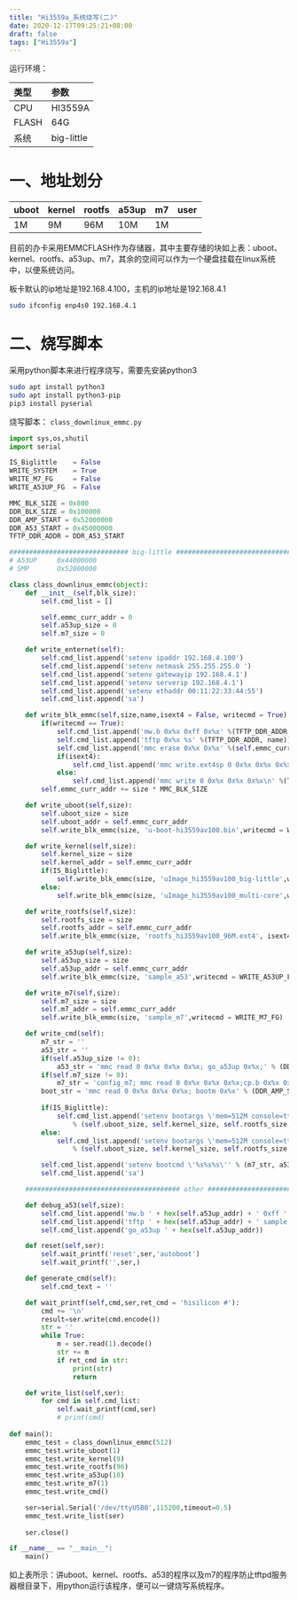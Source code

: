 ```yaml
---
title: "Hi3559a_系统烧写(二)"
date: 2020-12-17T09:25:21+08:00
draft: false
tags: ["Hi3559a"]
---
```


运行环境：

| 类型 | 参数 |
|:--------|:-------------|
| CPU | HI3559A |
| FLASH | 64G |
| 系统 | big-little |

# 一、地址划分

| uboot | kernel | rootfs | a53up | m7 | user |
|:--------|:-------------|:--------|:-------------|:--------|:-------------|
|1M|9M|96M|10M|1M||

目前的办卡采用EMMCFLASH作为存储器，其中主要存储的块如上表：uboot、kernel、rootfs、a53up、m7，其余的空间可以作为一个硬盘挂载在linux系统中，以便系统访问。

板卡默认的ip地址是192.168.4.100，主机的ip地址是192.168.4.1
```bash
sudo ifconfig enp4s0 192.168.4.1
```

# 二、烧写脚本
采用python脚本来进行程序烧写，需要先安装python3
```bash
sudo apt install python3
sudo apt install python3-pip
pip3 install pyserial
```
烧写脚本：
```class_downlinux_emmc.py```

```python
import sys,os,shutil
import serial

IS_Biglittle    = False
WRITE_SYSTEM    = True
WRITE_M7_FG     = False
WRITE_A53UP_FG  = False

MMC_BLK_SIZE = 0x800
DDR_BLK_SIZE = 0x100000
DDR_AMP_START = 0x52000000
DDR_A53_START = 0x45000000
TFTP_DDR_ADDR = DDR_A53_START

############################## big-little ##############################3333
# A53UP     0x44000000
# SMP       Ox52000000

class class_downlinux_emmc(object):
    def __init__(self,blk_size):
        self.cmd_list = []

        self.emmc_curr_addr = 0
        self.a53up_size = 0
        self.m7_size = 0

    def write_enternet(self):
        self.cmd_list.append('setenv ipaddr 192.168.4.100')
        self.cmd_list.append('setenv netmask 255.255.255.0 ')
        self.cmd_list.append('setenv gatewayip 192.168.4.1')
        self.cmd_list.append('setenv serverip 192.168.4.1')
        self.cmd_list.append('setenv ethaddr 00:11:22:33:44:55')
        self.cmd_list.append('sa')

    def write_blk_emmc(self,size,name,isext4 = False, writecmd = True):
        if(writecmd == True):
            self.cmd_list.append('mw.b 0x%x 0xff 0x%x' %(TFTP_DDR_ADDR, size * DDR_BLK_SIZE))
            self.cmd_list.append('tftp 0x%x %s' %(TFTP_DDR_ADDR, name))
            self.cmd_list.append('mmc erase 0x%x 0x%x' %(self.emmc_curr_addr, size * MMC_BLK_SIZE))
            if(isext4):
                self.cmd_list.append('mmc write.ext4sp 0 0x%x 0x%x 0x%x\n' %(TFTP_DDR_ADDR, self.emmc_curr_addr, size * MMC_BLK_SIZE))   
            else:
                self.cmd_list.append('mmc write 0 0x%x 0x%x 0x%x\n' %(TFTP_DDR_ADDR, self.emmc_curr_addr, size * MMC_BLK_SIZE))     
        self.emmc_curr_addr += size * MMC_BLK_SIZE

    def write_uboot(self,size):
        self.uboot_size = size
        self.uboot_addr = self.emmc_curr_addr
        self.write_blk_emmc(size, 'u-boot-hi3559av100.bin',writecmd = WRITE_SYSTEM)

    def write_kernel(self,size):
        self.kernel_size = size     
        self.kernel_addr = self.emmc_curr_addr
        if(IS_Biglittle):
            self.write_blk_emmc(size, 'uImage_hi3559av100_big-little',writecmd = WRITE_SYSTEM)
        else:
            self.write_blk_emmc(size, 'uImage_hi3559av100_multi-core',writecmd = WRITE_SYSTEM)

    def write_rootfs(self,size):
        self.rootfs_size = size
        self.rootfs_addr = self.emmc_curr_addr
        self.write_blk_emmc(size, 'rootfs_hi3559av100_96M.ext4', isext4 = True, writecmd = WRITE_SYSTEM)

    def write_a53up(self,size):
        self.a53up_size = size
        self.a53up_addr = self.emmc_curr_addr
        self.write_blk_emmc(size, 'sample_a53',writecmd = WRITE_A53UP_FG)

    def write_m7(self,size):
        self.m7_size = size
        self.m7_addr = self.emmc_curr_addr
        self.write_blk_emmc(size, 'sample_m7',writecmd = WRITE_M7_FG)

    def write_cmd(self):
        m7_str = ''
        a53_str = ''
        if(self.a53up_size != 0):
            a53_str = 'mmc read 0 0x%x 0x%x 0x%x; go_a53up 0x%x;' % (DDR_A53_START, self.a53up_addr, self.a53up_size * MMC_BLK_SIZE, DDR_A53_START)
        if(self.m7_size != 0):
            m7_str = 'config_m7; mmc read 0 0x%x 0x%x 0x%x;cp.b 0x%x 0x19000000 0x%x; go_m7;' % (DDR_AMP_START, self.m7_addr, self.m7_size * MMC_BLK_SIZE, DDR_AMP_START, self.m7_size * DDR_BLK_SIZE)
        boot_str = 'mmc read 0 0x%x 0x%x 0x%x; bootm 0x%x' % (DDR_AMP_START, self.kernel_addr, self.kernel_size * MMC_BLK_SIZE, DDR_AMP_START)
        
        if(IS_Biglittle):
            self.cmd_list.append('setenv bootargs \'mem=512M console=ttyAMA0,115200 clk_ignore_unused rw init=/linuxrc rootwait ip=192.168.4.100:::::eth0 root=/dev/mmcblk0p3 rootfstype=ext4 blkdevparts=mmcblk0:%dM(uboot),%dM(kernel),%dM(rootfs),%dM(a53up),10M(M7),-(user)\''\
                % (self.uboot_size, self.kernel_size, self.rootfs_size, self.a53up_size))
        else:
            self.cmd_list.append('setenv bootargs \'mem=512M console=ttyAMA0,115200 clk_ignore_unused rw rootwait ip=192.168.4.100:::::eth0 root=/dev/mmcblk0p3 rootfstype=ext4 blkdevparts=mmcblk0:%dM(uboot),%dM(kernel),%dM(rootfs),%dM(a53up),10M(M7),-(user)\''\
                % (self.uboot_size, self.kernel_size, self.rootfs_size, self.a53up_size))   

        self.cmd_list.append('setenv bootcmd \'%s%s%s\'' % (m7_str, a53_str, boot_str))
        self.cmd_list.append('sa')

    ####################################### other ################################################

    def debug_a53(self,size):
        self.cmd_list.append('mw.b ' + hex(self.a53up_addr) + ' 0xff ' + hex(size * self.ddr_size))
        self.cmd_list.append('tftp ' + hex(self.a53up_addr) + ' sample.bin')
        self.cmd_list.append('go_a53up ' + hex(self.a53up_addr))

    def reset(self,ser):
        self.wait_printf('reset',ser,'autoboot')
        self.wait_printf('',ser,)

    def generate_cmd(self):
        self.cmd_text = ''

    def wait_printf(self,cmd,ser,ret_cmd = 'hisilicon #'):
        cmd += '\n'
        result=ser.write(cmd.encode())
        str = ''
        while True:
            m = ser.read(1).decode()
            str += m
            if ret_cmd in str:
                print(str)
                return

    def write_list(self,ser):
        for cmd in self.cmd_list:
            self.wait_printf(cmd,ser)
            # print(cmd)
            
def main():
    emmc_test = class_downlinux_emmc(512)
    emmc_test.write_uboot(1)
    emmc_test.write_kernel(9)
    emmc_test.write_rootfs(96)
    emmc_test.write_a53up(10)
    emmc_test.write_m7(1)
    emmc_test.write_cmd()

    ser=serial.Serial('/dev/ttyUSB0',115200,timeout=0.5)
    emmc_test.write_list(ser)
        
    ser.close()

if __name__ == "__main__":
    main()
```

如上表所示：讲uboot、kernel、rootfs、a53的程序以及m7的程序防止tftpd服务器根目录下，用python运行该程序，便可以一键烧写系统程序。

